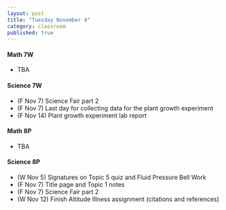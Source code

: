 ```yaml
---
layout: post
title: "Tuesday November 4"
category: classroom
published: true
---
```

#### Math 7W
* TBA
  
#### Science 7W
* (F Nov 7) Science Fair part 2
* (F Nov 7) Last day for collecting data for the plant growth experiment
* (F Nov 14) Plant growth experiment lab report

#### Math 8P
* TBA

#### Science 8P
* (W Nov 5) Signatures on Topic 5 quiz and Fluid Pressure Bell Work
* (F Nov 7) Title page and Topic 1 notes
* (F Nov 7) Science Fair part 2
* (W Nov 12) Finish Altitude Illness assignment (citations and references)
